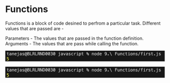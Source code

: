# Functions

Functions is a block of code desined to perfrom a particular task. Different values that are passed are - 

Parameters - The values that are passed in the function definition.
Arguments - The values that are pass while calling the function.

![alt text](images/output.png)

![alt text](images/output.png)